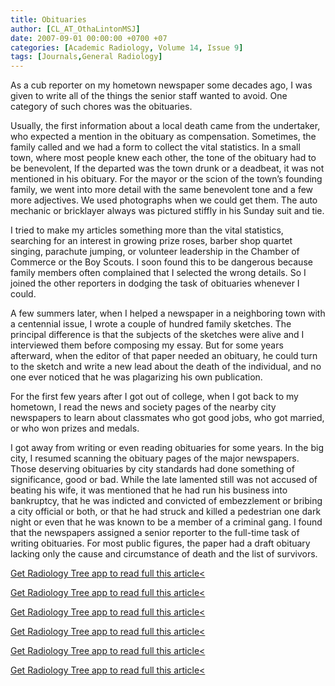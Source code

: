 ```yaml
---
title: Obituaries
author: [CL_AT_OthaLintonMSJ]
date: 2007-09-01 00:00:00 +0700 +07
categories: [Academic Radiology, Volume 14, Issue 9]
tags: [Journals,General Radiology]
---
```

As a cub reporter on my hometown newspaper some decades ago, I was given to write all of the things the senior staff wanted to avoid. One category of such chores was the obituaries.

Usually, the first information about a local death came from the undertaker, who expected a mention in the obituary as compensation. Sometimes, the family called and we had a form to collect the vital statistics. In a small town, where most people knew each other, the tone of the obituary had to be benevolent, If the departed was the town drunk or a deadbeat, it was not mentioned in his obituary. For the mayor or the scion of the town’s founding family, we went into more detail with the same benevolent tone and a few more adjectives. We used photographs when we could get them. The auto mechanic or bricklayer always was pictured stiffly in his Sunday suit and tie.

I tried to make my articles something more than the vital statistics, searching for an interest in growing prize roses, barber shop quartet singing, parachute jumping, or volunteer leadership in the Chamber of Commerce or the Boy Scouts. I soon found this to be dangerous because family members often complained that I selected the wrong details. So I joined the other reporters in dodging the task of obituaries whenever I could.

A few summers later, when I helped a newspaper in a neighboring town with a centennial issue, I wrote a couple of hundred family sketches. The principal difference is that the subjects of the sketches were alive and I interviewed them before composing my essay. But for some years afterward, when the editor of that paper needed an obituary, he could turn to the sketch and write a new lead about the death of the individual, and no one ever noticed that he was plagarizing his own publication.

For the first few years after I got out of college, when I got back to my hometown, I read the news and society pages of the nearby city newspapers to learn about classmates who got good jobs, who got married, or who won prizes and medals.

I got away from writing or even reading obituaries for some years. In the big city, I resumed scanning the obituary pages of the major newspapers. Those deserving obituaries by city standards had done something of significance, good or bad. While the late lamented still was not accused of beating his wife, it was mentioned that he had run his business into bankruptcy, that he was indicted and convicted of embezzlement or bribing a city official or both, or that he had struck and killed a pedestrian one dark night or even that he was known to be a member of a criminal gang. I found that the newspapers assigned a senior reporter to the full-time task of writing obituaries. For most public figures, the paper had a draft obituary lacking only the cause and circumstance of death and the list of survivors.

[Get Radiology Tree app to read full this article<](https://clinicalpub.com/app)

[Get Radiology Tree app to read full this article<](https://clinicalpub.com/app)

[Get Radiology Tree app to read full this article<](https://clinicalpub.com/app)

[Get Radiology Tree app to read full this article<](https://clinicalpub.com/app)

[Get Radiology Tree app to read full this article<](https://clinicalpub.com/app)

[Get Radiology Tree app to read full this article<](https://clinicalpub.com/app)